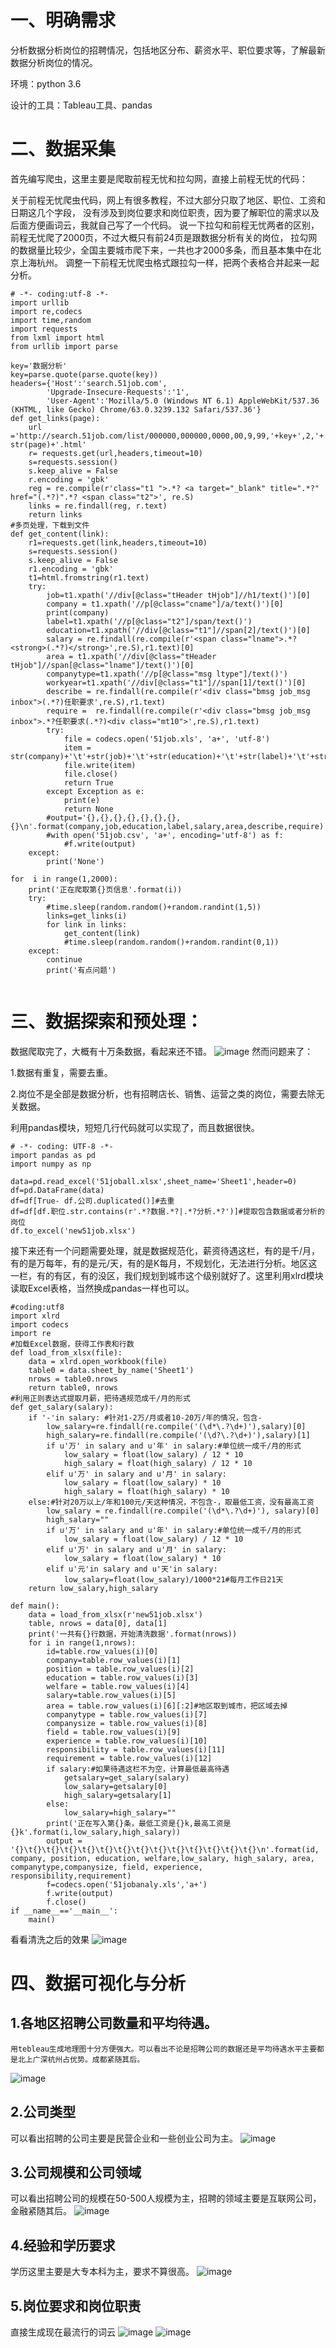 # 一、明确需求

分析数据分析岗位的招聘情况，包括地区分布、薪资水平、职位要求等，了解最新数据分析岗位的情况。

环境：python 3.6

设计的工具：Tableau工具、pandas
# 二、数据采集
首先编写爬虫，这里主要是爬取前程无忧和拉勾网，直接上前程无忧的代码：

关于前程无忧爬虫代码，网上有很多教程，不过大部分只取了地区、职位、工资和日期这几个字段，
没有涉及到岗位要求和岗位职责，因为要了解职位的需求以及后面方便画词云，我就自己写了一个代码。
说一下拉勾和前程无忧两者的区别，前程无忧爬了2000页，不过大概只有前24页是跟数据分析有关的岗位，
拉勾网的数据量比较少，全国主要城市爬下来，一共也才2000多条，而且基本集中在北京上海杭州。
调整一下前程无忧爬虫格式跟拉勾一样，把两个表格合并起来一起分析。  
```
# -*- coding:utf-8 -*-  
import urllib  
import re,codecs  
import time,random  
import requests  
from lxml import html  
from urllib import parse  
  
key='数据分析'  
key=parse.quote(parse.quote(key))  
headers={'Host':'search.51job.com',  
        'Upgrade-Insecure-Requests':'1',  
        'User-Agent':'Mozilla/5.0 (Windows NT 6.1) AppleWebKit/537.36 (KHTML, like Gecko) Chrome/63.0.3239.132 Safari/537.36'}  
def get_links(page):  
    url ='http://search.51job.com/list/000000,000000,0000,00,9,99,'+key+',2,'+ str(page)+'.html'  
    r= requests.get(url,headers,timeout=10)  
    s=requests.session()  
    s.keep_alive = False  
    r.encoding = 'gbk'  
    reg = re.compile(r'class="t1 ">.*? <a target="_blank" title=".*?" href="(.*?)".*? <span class="t2">', re.S)  
    links = re.findall(reg, r.text)  
    return links  
#多页处理，下载到文件  
def get_content(link):  
    r1=requests.get(link,headers,timeout=10)  
    s=requests.session()  
    s.keep_alive = False  
    r1.encoding = 'gbk'  
    t1=html.fromstring(r1.text)  
    try:  
        job=t1.xpath('//div[@class="tHeader tHjob"]//h1/text()')[0]  
        company = t1.xpath('//p[@class="cname"]/a/text()')[0]  
        print(company)  
        label=t1.xpath('//p[@class="t2"]/span/text()')  
        education=t1.xpath('//div[@class="t1"]//span[2]/text()')[0]  
        salary = re.findall(re.compile(r'<span class="lname">.*?<strong>(.*?)</strong>',re.S),r1.text)[0]  
        area = t1.xpath('//div[@class="tHeader tHjob"]//span[@class="lname"]/text()')[0]  
        companytype=t1.xpath('//p[@class="msg ltype"]/text()')  
        workyear=t1.xpath('//div[@class="t1"]//span[1]/text()')[0]  
        describe = re.findall(re.compile(r'<div class="bmsg job_msg inbox">(.*?)任职要求',re.S),r1.text)  
        require =  re.findall(re.compile(r'<div class="bmsg job_msg inbox">.*?任职要求(.*?)<div class="mt10">',re.S),r1.text)  
        try:  
            file = codecs.open('51job.xls', 'a+', 'utf-8')  
            item = str(company)+'\t'+str(job)+'\t'+str(education)+'\t'+str(label)+'\t'+str(salary)+'\t'+str(companytype)+'\t'+str(workyear)+'\t'+str(area)+'\t'+str(workyear)+str(describe)+'\t'+str(require)+'\n'  
            file.write(item)  
            file.close()  
            return True  
        except Exception as e:  
            print(e)  
            return None  
        #output='{},{},{},{},{},{},{},{}\n'.format(company,job,education,label,salary,area,describe,require)  
        #with open('51job.csv', 'a+', encoding='utf-8') as f:  
            #f.write(output)  
    except:  
        print('None')  
  
for  i in range(1,2000):  
    print('正在爬取第{}页信息'.format(i))  
    try:  
        #time.sleep(random.random()+random.randint(1,5))  
        links=get_links(i)  
        for link in links:  
            get_content(link)  
            #time.sleep(random.random()+random.randint(0,1))  
    except:  
        continue  
        print('有点问题')   
 
 ```   
 
 # 三、数据探索和预处理：
 数据爬取完了，大概有十万条数据，看起来还不错。
 ![image](https://raw.githubusercontent.com/lbship/lbship.github.io/master/img/51job1.png)
 然而问题来了：

1.数据有重复，需要去重。

2.岗位不是全部是数据分析，也有招聘店长、销售、运营之类的岗位，需要去除无关数据。

利用pandas模块，短短几行代码就可以实现了，而且数据很快。  
```  
# -*- coding: UTF-8 -*-  
import pandas as pd  
import numpy as np  
  
data=pd.read_excel('51joball.xlsx',sheet_name='Sheet1',header=0)  
df=pd.DataFrame(data)  
df=df[True- df.公司.duplicated()]#去重  
df=df[df.职位.str.contains(r'.*?数据.*?|.*?分析.*?')]#提取包含数据或者分析的岗位  
df.to_excel('new51job.xlsx')  
```  
接下来还有一个问题需要处理，就是数据规范化，薪资待遇这栏，有的是千/月，有的是万每年，有的是元/天，有的是K每月，不规划化，无法进行分析。地区这一栏，有的有区，有的没区，我们规划到城市这个级别就好了。这里利用xlrd模块读取Excel表格，当然换成pandas一样也可以。
```  
#coding:utf8  
import xlrd  
import codecs  
import re  
#加载Excel数据，获得工作表和行数  
def load_from_xlsx(file):  
    data = xlrd.open_workbook(file)  
    table0 = data.sheet_by_name('Sheet1')  
    nrows = table0.nrows  
    return table0, nrows  
#利用正则表达式提取月薪，把待遇规范成千/月的形式  
def get_salary(salary):  
    if '-'in salary: #针对1-2万/月或者10-20万/年的情况，包含-  
        low_salary=re.findall(re.compile('(\d*\.?\d+)'),salary)[0]  
        high_salary=re.findall(re.compile('(\d?\.?\d+)'),salary)[1]  
        if u'万' in salary and u'年' in salary:#单位统一成千/月的形式  
            low_salary = float(low_salary) / 12 * 10  
            high_salary = float(high_salary) / 12 * 10  
        elif u'万' in salary and u'月' in salary:  
            low_salary = float(low_salary) * 10  
            high_salary = float(high_salary) * 10  
    else:#针对20万以上/年和100元/天这种情况，不包含-，取最低工资，没有最高工资  
        low_salary = re.findall(re.compile('(\d*\.?\d+)'), salary)[0]  
        high_salary=""  
        if u'万' in salary and u'年' in salary:#单位统一成千/月的形式  
            low_salary = float(low_salary) / 12 * 10  
        elif u'万' in salary and u'月' in salary:  
            low_salary = float(low_salary) * 10  
        elif u'元'in salary and u'天'in salary:  
            low_salary=float(low_salary)/1000*21#每月工作日21天  
    return low_salary,high_salary  
  
def main():  
    data = load_from_xlsx(r'new51job.xlsx')  
    table, nrows = data[0], data[1]  
    print('一共有{}行数据，开始清洗数据'.format(nrows))  
    for i in range(1,nrows):  
        id=table.row_values(i)[0]  
        company=table.row_values(i)[1]  
        position = table.row_values(i)[2]  
        education = table.row_values(i)[3]  
        welfare = table.row_values(i)[4]  
        salary=table.row_values(i)[5]  
        area = table.row_values(i)[6][:2]#地区取到城市，把区域去掉  
        companytype = table.row_values(i)[7]  
        companysize = table.row_values(i)[8]  
        field = table.row_values(i)[9]  
        experience = table.row_values(i)[10]  
        responsibility = table.row_values(i)[11]  
        requirement = table.row_values(i)[12]  
        if salary:#如果待遇这栏不为空，计算最低最高待遇  
            getsalary=get_salary(salary)  
            low_salary=getsalary[0]  
            high_salary=getsalary[1]  
        else:  
            low_salary=high_salary=""  
        print('正在写入第{}条，最低工资是{}k,最高工资是{}k'.format(i,low_salary,high_salary))  
        output = '{}\t{}\t{}\t{}\t{}\t{}\t{}\t{}\t{}\t{}\t{}\t{}\t{}\t{}\n'.format(id, company, position, education, welfare,low_salary, high_salary, area, companytype,companysize, field, experience, responsibility,requirement)  
        f=codecs.open('51jobanaly.xls','a+')  
        f.write(output)  
        f.close()  
if __name__=='__main__':  
    main()  

``` 
看看清洗之后的效果
 ![image](https://raw.githubusercontent.com/lbship/lbship.github.io/master/img/51job2.png)
# 四、数据可视化与分析
## 1.各地区招聘公司数量和平均待遇。

    用tebleau生成地理图十分方便强大。可以看出不论是招聘公司的数据还是平均待遇水平主要都是北上广深杭州占优势。成都紧随其后。
 ![image](https://raw.githubusercontent.com/lbship/lbship.github.io/master/img/51job3.png)
 ## 2.公司类型

可以看出招聘的公司主要是民营企业和一些创业公司为主。
 ![image](https://raw.githubusercontent.com/lbship/lbship.github.io/master/img/51job4.png)
 ## 3.公司规模和公司领域

可以看出招聘公司的规模在50-500人规模为主，招聘的领域主要是互联网公司，金融紧随其后。
 ![image](https://raw.githubusercontent.com/lbship/lbship.github.io/master/img/51job5.png)
 ## 4.经验和学历要求

学历这里主要是大专本科为主，要求不算很高。
 ![image](https://raw.githubusercontent.com/lbship/lbship.github.io/master/img/51job6.png)
 ## 5.岗位要求和岗位职责
直接生成现在最流行的词云
 ![image](https://raw.githubusercontent.com/lbship/lbship.github.io/master/img/51job7.png)
 ![image](https://raw.githubusercontent.com/lbship/lbship.github.io/master/img/51job8.png)
 
